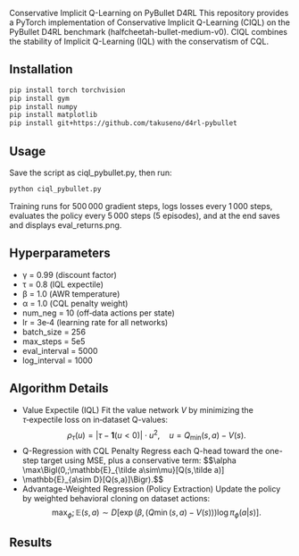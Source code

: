 Conservative Implicit Q-Learning on PyBullet D4RL
This repository provides a PyTorch implementation of Conservative Implicit Q-Learning (CIQL)
on the PyBullet D4RL benchmark (halfcheetah-bullet-medium-v0). CIQL combines
the stability of Implicit Q-Learning (IQL) with the conservatism of CQL.
## Installation
```bash
pip install torch torchvision
pip install gym
pip install numpy
pip install matplotlib
pip install git+https://github.com/takuseno/d4rl-pybullet
```
## Usage
Save the script as ciql_pybullet.py, then run:
```bash
python ciql_pybullet.py
```
Training runs for 500 000 gradient steps, logs losses every 1 000 steps,
evaluates the policy every 5 000 steps (5 episodes), and at the end
saves and displays eval_returns.png.
## Hyperparameters
- γ = 0.99 (discount factor)
- τ = 0.8 (IQL expectile)
- β = 1.0 (AWR temperature)
- α = 1.0 (CQL penalty weight)
- num_neg = 10 (off‑data actions per state)
- lr = 3e‑4 (learning rate for all networks)
- batch_size = 256
- max_steps = 5e5
- eval_interval = 5000
- log_interval = 1000
## Algorithm Details
- Value Expectile (IQL)
Fit the value network $V$ by minimizing the $\tau$‑expectile loss on
in‑dataset Q-values:
$$\rho_\tau(u) = |\tau - \mathbf{1}(u < 0)| \cdot u^2,\quad
u = Q_{\min}(s,a) - V(s).$$
- Q-Regression with CQL Penalty
Regress each Q-head toward the one-step target
using MSE, plus a conservative term:
$$\alpha \max\Bigl(0,;\mathbb{E}_{\tilde a\sim\mu}[Q(s,\tilde a)]
- \mathbb{E}_{a\sim D}[Q(s,a)]\Bigr).$$
- Advantage-Weighted Regression (Policy Extraction)
Update the policy by weighted behavioral cloning on dataset actions:
$$\max_\phi;\mathbb{E}{(s,a)\sim D}[\exp\bigl(\beta,(Q{\min}(s,a)-V(s))\bigr)
\log\pi_\phi(a|s)].$$
## Results
<!-- Evaluation return vs. training step curve will be displayed here once
training completes and eval_returns.png is generated. -->
